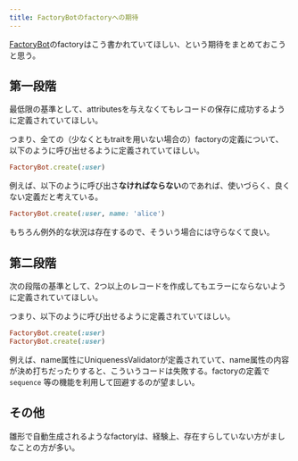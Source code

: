 ```yaml
---
title: FactoryBotのfactoryへの期待
---
```


[FactoryBot][1]のfactoryはこう書かれていてほしい、という期待をまとめておこうと思う。

## 第一段階

最低限の基準として、attributesを与えなくてもレコードの保存に成功するように定義されていてほしい。

つまり、全ての（少なくともtraitを用いない場合の）factoryの定義について、以下のように呼び出せるように定義されていてほしい。

```ruby
FactoryBot.create(:user)
```

例えば、以下のように呼び出さ**なければならない**のであれば、使いづらく、良くない定義だと考えている。

```ruby
FactoryBot.create(:user, name: 'alice')
```

もちろん例外的な状況は存在するので、そういう場合には守らなくて良い。

## 第二段階

次の段階の基準として、2つ以上のレコードを作成してもエラーにならないように定義されていてほしい。

つまり、以下のように呼び出せるように定義されていてほしい。

```ruby
FactoryBot.create(:user)
FactoryBot.create(:user)
```

例えば、name属性にUniquenessValidatorが定義されていて、name属性の内容が決め打ちだったりすると、こういうコードは失敗する。factoryの定義で `sequence` 等の機能を利用して回避するのが望ましい。

[1]: https://github.com/thoughtbot/factory_bot

## その他

雛形で自動生成されるようなfactoryは、経験上、存在すらしていない方がましなことの方が多い。
